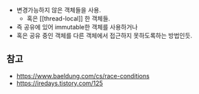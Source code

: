 - 변경가능하지 않은 객체들을 사용.
	- 혹은 [[thread-local]] 한 객체들.
- 즉 공유에 있어 immutable한 객체를 사용하거나 
- 혹은 공유 중인 객체를 다른 객체에서 접근하지 못하도록하는 방법인듯.
## 참고
- <https://www.baeldung.com/cs/race-conditions>
- <https://iredays.tistory.com/125>